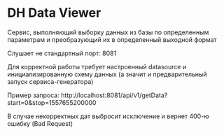 # DH Data Viewer

Сервис, выполняющий выборку данных из базы по определенным параметрам и преобразующий их в определенный выходной формат

Слушает не стандартный порт: 8081

Для корректной работы требует настроенный datasource и инициализированную схему данных (а значит и предварительный запуск сервиса-генератора)

Пример запроса:
http://localhost:8081/api/v1/getData?start=0&stop=1557655200000

В случае некорректных дат выбросит исключение и вернет 400-ю ошибку (Bad Request)
